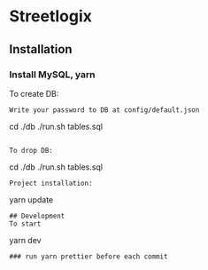 # Streetlogix
## Installation
### Install MySQL, yarn

To create DB:

```
Write your password to DB at config/default.json

```
cd ./db
./run.sh tables.sql
```

To drop DB:

```
cd ./db
./run.sh tables.sql
```
Project installation:
```
yarn update
```
## Development
To start
```
yarn dev
```
### run yarn prettier before each commit
